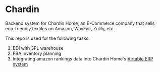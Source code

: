 # Chardin

Backend system for Chardin Home, an E-Commerce company that sells eco-friendly textiles on Amazon, WayFair, Zulily, etc. 

This repo is used for the following tasks: 
1. EDI with 3PL warehouse
2. FBA inventory planning
3. Integrating amazon rankings data into Chardin Home's [Airtable ERP system](https://airtable.com/invite/l?inviteId=invNaVa1vvggrfvdM&inviteToken=90c9803a773e985037f09463379fb8116f0494ddfcfb8bae0424fe69f240f199)
